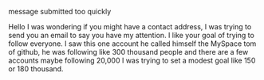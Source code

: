 message submitted too quickly


Hello I was wondering if you might have a contact address, I was trying to send you an email to say you have my attention. I like your goal of trying to follow everyone. I saw this one account he called himself the MySpace tom of github, he was following like 300 thousand people and there are a few accounts maybe following 20,000 I was trying to set a modest goal like 150 or 180 thousand.
